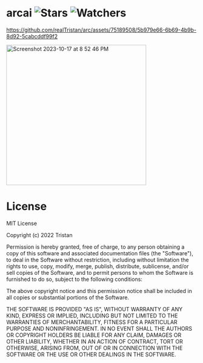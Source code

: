 # arcai ![Stars](https://img.shields.io/github/stars/realTristan/arc?color=brightgreen) ![Watchers](https://img.shields.io/github/watchers/realTristan/arc?label=Watchers)

https://github.com/realTristan/arc/assets/75189508/5b979e66-6b69-4b9b-8d92-5cabcddf99f2

<img width="369" alt="Screenshot 2023-10-17 at 8 52 46 PM" src="https://github.com/realTristan/arc/assets/75189508/41cc2f32-18c2-4237-90e3-9bbd05fb5963">

# License
MIT License

Copyright (c) 2022 Tristan

Permission is hereby granted, free of charge, to any person obtaining a copy
of this software and associated documentation files (the "Software"), to deal
in the Software without restriction, including without limitation the rights
to use, copy, modify, merge, publish, distribute, sublicense, and/or sell
copies of the Software, and to permit persons to whom the Software is
furnished to do so, subject to the following conditions:

The above copyright notice and this permission notice shall be included in all
copies or substantial portions of the Software.

THE SOFTWARE IS PROVIDED "AS IS", WITHOUT WARRANTY OF ANY KIND, EXPRESS OR
IMPLIED, INCLUDING BUT NOT LIMITED TO THE WARRANTIES OF MERCHANTABILITY,
FITNESS FOR A PARTICULAR PURPOSE AND NONINFRINGEMENT. IN NO EVENT SHALL THE
AUTHORS OR COPYRIGHT HOLDERS BE LIABLE FOR ANY CLAIM, DAMAGES OR OTHER
LIABILITY, WHETHER IN AN ACTION OF CONTRACT, TORT OR OTHERWISE, ARISING FROM,
OUT OF OR IN CONNECTION WITH THE SOFTWARE OR THE USE OR OTHER DEALINGS IN THE
SOFTWARE.
